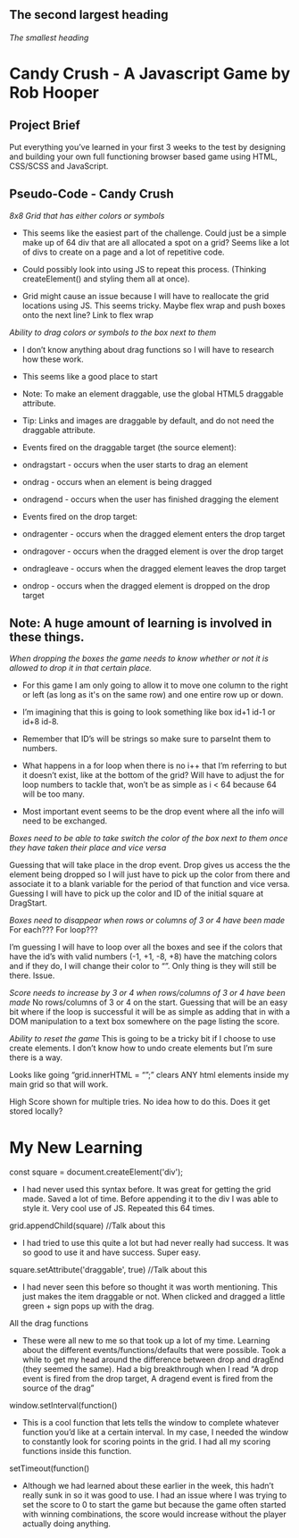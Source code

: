 # 
## The second largest heading
###### The smallest heading


# Candy Crush - A Javascript Game by Rob Hooper

## Project Brief

Put everything you’ve learned in your first 3 weeks to the test by designing and building your own full functioning browser based game using HTML, CSS/SCSS and
JavaScript.

## Pseudo-Code - Candy Crush

*8x8 Grid that has either colors or symbols*

- This seems like the easiest part of the challenge.  Could just be a simple make up of 64 div that are all allocated a spot on a grid? Seems like a lot of divs to create on a page and a lot of repetitive code.  

- Could possibly look into using JS to repeat this process.  (Thinking createElement() and styling them all at once).  

- Grid might cause an issue because I will have to reallocate the grid locations using JS.  This seems tricky.  Maybe flex wrap and push boxes onto the next line?
Link to flex wrap

*Ability to drag colors or symbols to the box next to them*

- I don’t know anything about drag functions so I will have to research how these work.  

- This seems like a good place to start

- Note: To make an element draggable, use the global HTML5 draggable attribute.
- Tip: Links and images are draggable by default, and do not need the draggable attribute.

- Events fired on the draggable target (the source element):
- ondragstart - occurs when the user starts to drag an element
- ondrag - occurs when an element is being dragged
- ondragend - occurs when the user has finished dragging the element

- Events fired on the drop target:
- ondragenter - occurs when the dragged element enters the drop target
- ondragover - occurs when the dragged element is over the drop target
- ondragleave - occurs when the dragged element leaves the drop target
- ondrop - occurs when the dragged element is dropped on the drop target


## Note:  A huge amount of learning is involved in these things.

*When dropping the boxes the game needs to know whether or not it is allowed to drop it in that certain place.* 

- For this game I am only going to allow it to move one column to the right or left (as long as it's on the same row) and one entire row up or down.  

- I’m imagining that this is going to look something like box id+1 id-1 or id+8 id-8.

- Remember that ID’s will be strings so make sure to parseInt them to numbers.

- What happens in a for loop when there is no i++ that I’m referring to but it doesn’t exist, like at the bottom of the grid? Will have to adjust the for loop numbers to tackle that, won’t be as simple as i < 64 because 64 will be too many.

- Most important event seems to be the drop event where all the info will need to be exchanged.

*Boxes need to be able to take switch the color of the box next to them once they have taken their place and vice versa*

Guessing that will take place in the drop event.  Drop gives us access the the element being dropped so I will just have to pick up the color from there and associate it to a blank variable for the period of that function and vice versa.  Guessing I will have to pick up the color and ID of the initial square at DragStart.


*Boxes need to disappear when rows or columns of 3 or 4 have been made*
For each???
For loop???

I’m guessing I will have to loop over all the boxes and see if the colors that have the id’s with valid numbers (-1, +1, -8, +8) have the matching colors and if they do, I will change their color to “”.  Only thing is they will still be there.  Issue.


*Score needs to increase by 3 or 4 when rows/columns of 3 or 4 have been made*
No rows/columns of 3 or 4 on the start.
Guessing that will be an easy bit where if the loop is successful it will be as simple as adding that in with a DOM manipulation to a text box somewhere on the page listing the score.

*Ability to reset the game*
This is going to be a tricky bit if I choose to use create elements.  I don’t know how to undo create elements but I’m sure there is a way.

Looks like going “grid.innerHTML = “”;” clears ANY html elements inside my main grid so that will work.


High Score shown for multiple tries.
No idea how to do this.  Does it get stored locally?



# My New Learning

const square = document.createElement('div');

- I had never used this syntax before.  It was great for getting the grid made.  Saved a lot of time.  Before appending it to the div I was able to style it.  Very cool use of JS.  Repeated this 64 times.

grid.appendChild(square) //Talk about this

- I had tried to use this quite a lot but had never really had success.  It was so good to use it and have success. Super easy.

square.setAttribute('draggable', true) //Talk about this

- I had never seen this before so thought it was worth mentioning.  This just makes the item draggable or not. When clicked and dragged a little green + sign pops up with the drag.

All the drag functions

- These were all new to me so that took up a lot of my time.  Learning about the different events/functions/defaults that were possible.  Took a while to get my head around the difference between drop and dragEnd (they seemed the same).  Had a big breakthrough when I read “​​A drop event is fired from the drop target, A dragend event is fired from the source of the drag”

window.setInterval(function() 

- This is a cool function that lets tells the window to complete whatever function you’d like at a certain interval.  In my case, I needed the window to constantly look for scoring points in the grid.  I had all my scoring functions inside this function.

setTimeout(function()

- Although we had learned about these earlier in the week, this hadn’t really sunk in so it was good to use.  I had an issue where I was trying to set the score to 0 to start the game but because the game often started with winning combinations, the score would increase without the player actually doing anything.





